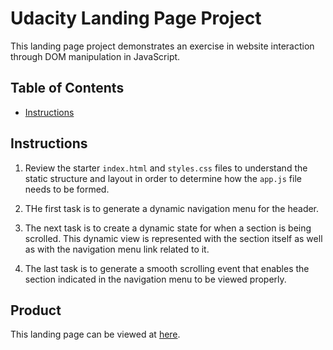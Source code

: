 # Udacity Landing Page Project

This landing page project demonstrates an exercise in website interaction through DOM manipulation in JavaScript. 

## Table of Contents

* [Instructions](#instructions)

## Instructions

1. Review the starter `index.html` and `styles.css` files to understand the static structure and layout in order to determine how the `app.js` file needs to be formed.

2. THe first task is to generate a dynamic navigation menu for the header. 

3. The next task is to create a dynamic state for when a section is being scrolled. This dynamic view is represented with the section itself as well as with the navigation menu link related to it.

4. The last task is to generate a smooth scrolling event that enables the section indicated in the navigation menu to be viewed properly.


## Product
This landing page can be viewed at [here](https://id5n.github.io/udacity-landing-page).
